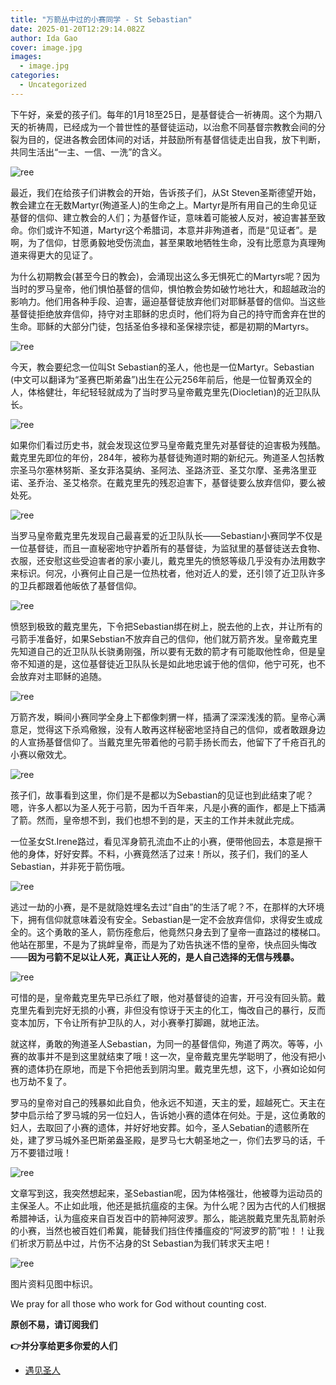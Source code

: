 ```yaml
---
title: "万箭丛中过的小赛同学 - St Sebastian"
date: 2025-01-20T12:29:14.082Z
author: Ida Gao
cover: image.jpg
images:
  - image.jpg
categories:
  - Uncategorized
---
```


下午好，亲爱的孩子们。每年的1月18至25日，是基督徒合一祈祷周。这个为期八天的祈祷周，已经成为一个普世性的基督徒运动，以治愈不同基督宗教教会间的分裂为目的，促进各教会团体间的对话，并鼓励所有基督信徒走出自我，放下判断，共同生活出“一主、一信、一洗”的含义。

<!--more-->

  

![ree](https://static.wixstatic.com/media/ec8b63_659a58e1ea724ba9ac4c1ffd6fb55690~mv2.jpg)

  

最近，我们在给孩子们讲教会的开始，告诉孩子们，从St Steven圣斯德望开始，教会建立在无数Martyr(殉道圣人)的生命之上。Martyr是所有用自己的生命见证基督的信仰、建立教会的人们；为基督作证，意味着可能被人反对，被迫害甚至致命。你们或许不知道，Martyr这个希腊词，本意并非殉道者，而是“见证者”。是啊，为了信仰，甘愿勇毅地受伤流血，甚至果敢地牺牲生命，没有比愿意为真理殉道来得更大的见证了。

  

为什么初期教会(甚至今日的教会)，会涌现出这么多无惧死亡的Martyrs呢？因为当时的罗马皇帝，他们惧怕基督的信仰，惧怕教会势如破竹地壮大，和超越政治的影响力。他们用各种手段、迫害，逼迫基督徒放弃他们对耶稣基督的信仰。当这些基督徒拒绝放弃信仰，持守对主耶稣的忠贞时，他们将为自己的持守而舍弃在世的生命。耶稣的大部分门徒，包括圣伯多禄和圣保禄宗徒，都是初期的Martyrs。

  

![ree](https://static.wixstatic.com/media/ec8b63_08b7887bf61c4a8f822f85944d49d3d9~mv2.jpg)

  

今天，教会要纪念一位叫St Sebastian的圣人，他也是一位Martyr。Sebastian (中文可以翻译为“圣赛巴斯弟盎”)出生在公元256年前后，他是一位智勇双全的人，体格健壮，年纪轻轻就成为了当时罗马皇帝戴克里先(Diocletian)的近卫队队长。

![ree](https://static.wixstatic.com/media/ec8b63_33ce4183617e4500a4cd32bf14b6eb9b~mv2.jpg)

  

如果你们看过历史书，就会发现这位罗马皇帝戴克里先对基督徒的迫害极为残酷。戴克里先即位的年份，284年，被称为基督徒殉道时期的新纪元。殉道圣人包括教宗圣马尔塞林努斯、圣女菲洛莫纳、圣阿法、圣路济亚、圣艾尔摩、圣弗洛里亚诺、圣乔治、圣艾格奈。在戴克里先的残忍迫害下，基督徒要么放弃信仰，要么被处死。

  

![ree](https://static.wixstatic.com/media/ec8b63_dd0674d5f0114792be03881a89adb7a8~mv2.jpg)

  

当罗马皇帝戴克里先发现自己最喜爱的近卫队队长——Sebastian小赛同学不仅是一位基督徒，而且一直秘密地守护着所有的基督徒，为监狱里的基督徒送去食物、衣服，还安慰这些受迫害者的家小妻儿，戴克里先的愤怒等级几乎没有办法用数字来标识。何况，小赛何止自己是一位热枕者，他对近人的爱，还引领了近卫队许多的卫兵都跟着他皈依了基督信仰。

  

![ree](https://static.wixstatic.com/media/ec8b63_d0705fcd93624a0ebfb40928967cfa8b~mv2.jpg)

  

愤怒到极致的戴克里先，下令把Sebastian绑在树上，脱去他的上衣，并让所有的弓箭手准备好，如果Sebstian不放弃自己的信仰，他们就万箭齐发。皇帝戴克里先知道自己的近卫队队长骁勇刚强，所以要有无数的箭才有可能取他性命，但是皇帝不知道的是，这位基督徒近卫队队长是如此地忠诚于他的信仰，他宁可死，也不会放弃对主耶稣的追随。

  

![ree](https://static.wixstatic.com/media/ec8b63_0485f19d8664427da7086b59f17fa7f3~mv2.jpg)

万箭齐发，瞬间小赛同学全身上下都像刺猬一样，插满了深深浅浅的箭。皇帝心满意足，觉得这下杀鸡儆猴，没有人敢再这样秘密地坚持自己的信仰，或者敢跟身边的人宣扬基督信仰了。当戴克里先带着他的弓箭手扬长而去，他留下了千疮百孔的小赛以儆效尤。

![ree](https://static.wixstatic.com/media/ec8b63_553ed513598a48ec8ff2844cd9898871~mv2.jpg)

  

孩子们，故事看到这里，你们是不是都以为Sebastian的见证也到此结束了呢？嗯，许多人都以为圣人死于弓箭，因为千百年来，凡是小赛的画作，都是上下插满了箭。然而，皇帝想不到，我们也想不到的是，天主的工作并未就此完成。

  

一位圣女St.Irene路过，看见浑身箭孔流血不止的小赛，便带他回去，本意是擦干他的身体，好好安葬。不料，小赛竟然活了过来！所以，孩子们，我们的圣人Sebastian，并非死于箭伤哦。

  

![ree](https://static.wixstatic.com/media/ec8b63_97ba223f52624f3b83a95ce6dbca9b52~mv2.jpg)

  

逃过一劫的小赛，是不是就隐姓埋名去过“自由”的生活了呢？不，在那样的大环境下，拥有信仰就意味着没有安全。Sebastian是一定不会放弃信仰，求得安生或成全的。这个勇敢的圣人，箭伤痊愈后，他竟然只身去到了皇帝一直路过的楼梯口。他站在那里，不是为了挑衅皇帝，而是为了劝告执迷不悟的皇帝，快点回头悔改——**因为弓箭不足以让人死，真正让人死的，是人自己选择的无信与残暴。**

  

![ree](https://static.wixstatic.com/media/ec8b63_dfb5d4b13b8b45069e732f4d0ac18f55~mv2.jpg)

  

可惜的是，皇帝戴克里先早已杀红了眼，他对基督徒的迫害，开弓没有回头箭。戴克里先看到完好无损的小赛，非但没有惊讶于天主的化工，悔改自己的暴行，反而变本加厉，下令让所有护卫队的人，对小赛拳打脚踢，就地正法。

  

就这样，勇敢的殉道圣人Sebastian，为同一的基督信仰，殉道了两次。等等，小赛的故事并不是到这里就结束了哦！这一次，皇帝戴克里先学聪明了，他没有把小赛的遗体扔在原地，而是下令把他丢到阴沟里。戴克里先想，这下，小赛如论如何也万劫不复了。

  

罗马的皇帝对自己的残暴如此自负，他永远不知道，天主的爱，超越死亡。天主在梦中启示给了罗马城的另一位妇人，告诉她小赛的遗体在何处。于是，这位勇敢的妇人，去取回了小赛的遗体，并好好地安葬。如今，圣人Sebatian的遗骸所在处，建了罗马城外圣巴斯弟盎圣殿，是罗马七大朝圣地之一，你们去罗马的话，千万不要错过哦！

  

![ree](https://static.wixstatic.com/media/ec8b63_e8f17a95ebeb4054925c16af719baab1~mv2.jpg)

  

文章写到这，我突然想起来，圣Sebastian呢，因为体格强壮，他被尊为运动员的主保圣人。不止如此哦，他还是抵抗瘟疫的主保。为什么呢？因为古代的人们根据希腊神话，认为瘟疫来自百发百中的箭神阿波罗。那么，能逃脱戴克里先乱箭射杀的小赛，当然也被百姓们希冀，能替我们挡住传播瘟疫的“阿波罗的箭”啦！！让我们祈求万箭丛中过，片伤不沾身的St Sebastian为我们转求天主吧！

  

![ree](https://static.wixstatic.com/media/ec8b63_1572e09e8b5143e9a751ac389e2fc278~mv2.jpg)

  

  

  

  

图片资料见图中标识。

We pray for all those who work for God without counting cost.

**原创不易，请订阅我们**

**👉并分享给更多你爱的人们**

*   [遇见圣人](https://www.urloveinme.com/首頁/categories/遇见圣人)
